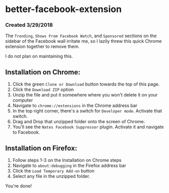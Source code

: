 # better-facebook-extension
### Created 3/29/2018

The `Trending`, `Shows From Facebook Watch`, and `Sponsored` sections on the sidebar of the Facebook wall irritate me, so I lazily threw this quick Chrome extension together to remove them.

I do not plan on maintaining this.

## Installation on Chrome:
1. Click the green `Clone or Download` button towards the top of this page.
2. Click the `Download ZIP` option
3. Unzip the file and put it somewhere where you won't delete it on your computer
4. Navigate to `chrome://extensions` in the Chrome address bar
5. In the top right corner, there's a switch for `Developer mode`. Activate that switch.
6. Drag and Drop that unzipped folder onto the screen of Chrome.
7. You'll see the `Nates Facebook Suppressor` plugin. Activate it and navigate to Facebook.

## Installation on Firefox:
1. Follow steps 1-3 on the Installation on Chrome steps
2. Navigate to `about:debugging` in the Firefox address bar
3. Click the `Load Temporary Add-on` button
4. Select any file in the unzipped folder.

You're done!
